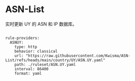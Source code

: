 
# ASN-List

实时更新 UY 的 ASN 和 IP 数据库。

<pre><code class="language-javascript">
rule-providers:
  ASNUY:
    type: http
    behavior: classical
    url: "https://raw.githubusercontent.com/Kwisma/ASN-List/refs/heads/main/country/UY/ASN.UY.yaml"
    path: ./ruleset/ASN.UY.yaml
    interval: 86400
    format: yaml
</code></pre>